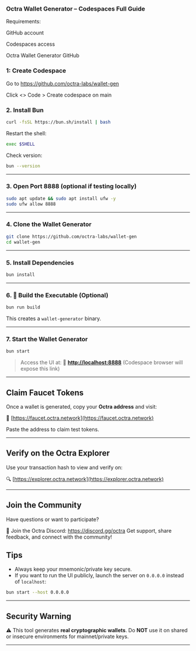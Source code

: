 ###  Octra Wallet Generator – Codespaces Full Guide


  Requirements:

  
  GitHub account

  Codespaces access

  Octra Wallet Generator GitHub




### 1: Create Codespace

Go to https://github.com/octra-labs/wallet-gen

Click <> Code > Create codespace on main

### 2.  Install Bun

```bash
curl -fsSL https://bun.sh/install | bash
````

Restart the shell:

```bash
exec $SHELL
```

Check version:

```bash
bun --version
```

---

### 3.  Open Port 8888 (optional if testing locally)

```bash
sudo apt update && sudo apt install ufw -y
sudo ufw allow 8888
```

---

### 4.  Clone the Wallet Generator

```bash
git clone https://github.com/octra-labs/wallet-gen
cd wallet-gen
```

---

### 5.  Install Dependencies

```bash
bun install
```

---

### 6. 🔧 Build the Executable (Optional)

```bash
bun run build
```

This creates a `wallet-generator` binary.

---

### 7.  Start the Wallet Generator

```bash
bun start
```

> Access the UI at:
> 🔗 **[http://localhost:8888](http://localhost:8888)** (Codespace browser will expose this link)

---

## Claim Faucet Tokens

Once a wallet is generated, copy your **Octra address** and visit:

🔗 [https://faucet.octra.network](https://faucet.octra.network)

Paste the address to claim test tokens.

---

## Verify on the Octra Explorer

Use your transaction hash to view and verify on:

🔍 [https://explorer.octra.network](https://explorer.octra.network)

---
## Join the Community
Have questions or want to participate?

🔗 Join the Octra Discord: https://discord.gg/octra
Get support, share feedback, and connect with the community!
##  Tips

* Always keep your mnemonic/private key secure.
* If you want to run the UI publicly, launch the server on `0.0.0.0` instead of `localhost`:

```bash
bun start --host 0.0.0.0
```

---

##  Security Warning

⚠️ This tool generates **real cryptographic wallets**. Do **NOT** use it on shared or insecure environments for mainnet/private keys.

---

